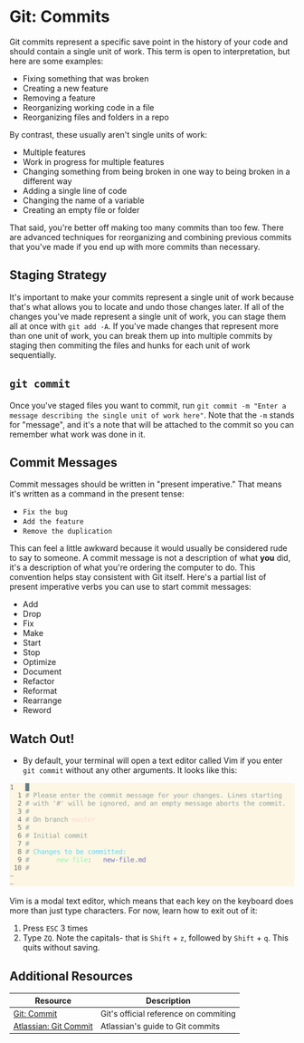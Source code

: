 # Git: Commits

Git commits represent a specific save point in the history of your code and should contain a single unit of work. This term is open to interpretation, but here are some examples:

* Fixing something that was broken
* Creating a new feature
* Removing a feature
* Reorganizing working code in a file
* Reorganizing files and folders in a repo

By contrast, these usually aren't single units of work:

* Multiple features
* Work in progress for multiple features
* Changing something from being broken in one way to being broken in a different way
* Adding a single line of code
* Changing the name of a variable
* Creating an empty file or folder

That said, you're better off making too many commits than too few. There are advanced techniques for reorganizing and combining previous commits that you've made if you end up with more commits than necessary.

## Staging Strategy

It's important to make your commits represent a single unit of work because that's what allows you to locate and undo those changes later. If all of the changes you've made represent a single unit of work, you can stage them all at once with `git add -A`. If you've made changes that represent more than one unit of work, you can break them up into multiple commits by staging then commiting the files and hunks for each unit of work sequentially.

## `git commit`

Once you've staged files you want to commit, run `git commit -m "Enter a message describing the single unit of work here"`. Note that the `-m` stands for "message", and it's a note that will be attached to the commit so you can remember what work was done in it.

## Commit Messages

Commit messages should be written in "present imperative." That means it's written as a command in the present tense:

* `Fix the bug`
* `Add the feature`
* `Remove the duplication`

This can feel a little awkward because it would usually be considered rude to say to someone. A commit message is not a description of what **you** did, it's a description of what you're ordering the computer to do. This convention helps stay consistent with Git itself. Here's a partial list of present imperative verbs you can use to start commit messages:

* Add
* Drop
* Fix
* Make
* Start
* Stop
* Optimize
* Document
* Refactor
* Reformat
* Rearrange
* Reword

## Watch Out!

* By default, your terminal will open a text editor called Vim if you enter `git commit` without any other arguments. It looks like this:

![Vim commit messages](assets/vim.png)

Vim is a modal text editor, which means that each key on the keyboard does more than just type characters. For now, learn how to exit out of it:

1. Press `ESC` 3 times
2. Type `ZQ`. Note the capitals- that is `Shift` + `z`, followed by `Shift` + `q`. This quits without saving.

## Additional Resources

| Resource | Description |
| --- | --- |
| [Git: Commit](https://git-scm.com/docs/git-commit) | Git's official reference on commiting |
| [Atlassian: Git Commit](https://www.atlassian.com/git/tutorials/saving-changes/git-commit) | Atlassian's guide to Git commits |
